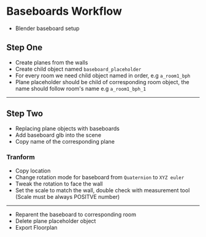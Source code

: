 # Baseboards Workflow

- Blender baseboard setup

## Step One

- Create planes from the walls
- Create child object named `baseboard_placeholder`
- For every room we need child object named in order, e.g `a_room1_bph`
- Plane placeholder should be child of corresponding room object, the name should follow room's name e.g `a_room1_bph_1`

---

## Step Two

- Replacing plane objects with baseboards
- Add baseboard glb into the scene
- Copy name of the corresponding plane

### Tranform

- Copy location
- Change rotation mode for baseboard from `Quaternion` to `XYZ euler`
- Tweak the rotation to face the wall
- Set the scale to match the wall, double check with measurement tool (Scale must be always POSITVE number)

 ---

- Reparent the baseboard to corresponding room
- Delete plane placeholder object 
- Export Floorplan 
